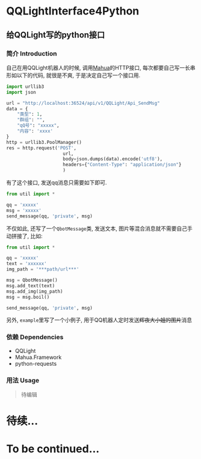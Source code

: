 # QQLightInterface4Python
## 给QQLight写的python接口

### 简介 Introduction
自己在用QQLight机器人的时候, 调用[Mahua](http://www.newbe.pro/2019/01/25/Newbe.Mahua/Start-With-Mahua-In-V2.0/)的HTTP接口, 
每次都要自己写一长串形如以下的代码, 就很是不爽, 于是决定自己写一个接口用.  
```python
import urllib3
import json

url = "http://localhost:36524/api/v1/QQLight/Api_SendMsg"
data = {
    "类型": 1,
    "群组": "",
    "qQ号": "xxxxx",
    "内容": 'xxxx'
}
http = urllib3.PoolManager()
res = http.request('POST',
                     url,
                     body=json.dumps(data).encode('utf8'),
                     headers={"Content-Type": "application/json"}
                     )
```

有了这个接口, 发送qq消息只需要如下即可.  
```python
from util import *

qq = 'xxxxx'
msg = 'xxxxx'
send_message(qq, 'private', msg)
```
不仅如此, 还写了一个`QbotMessage`类, 发送文本, 图片等混合消息就不需要自己手动拼接了, 比如:
```python
from util import *

qq = 'xxxxx'
text = 'xxxxxx'
img_path = '***path/url***'

msg = QbotMessage()
msg.add_text(text)
msg.add_img(img_path)
msg = msg.boil()

send_message(qq, 'private', msg)
```

另外, `example`里写了一个小例子, 用于QQ机器人定时发送~~辉夜大小姐的图片~~消息
### 依赖 Dependencies
+ QQLight
+ Mahua.Framework
+ python-requests
### 用法 Usage
> 待编辑
   
      
      
# 待续... 
# To be continued...